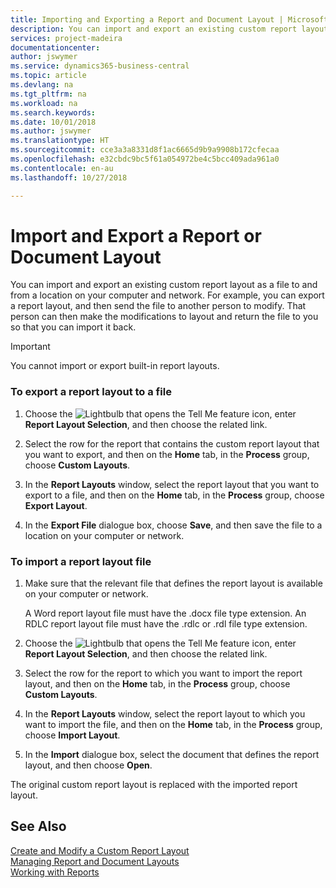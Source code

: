 ```yaml
---
title: Importing and Exporting a Report and Document Layout | Microsoft Docs
description: You can import and export an existing custom report layout as a file to and from a location on your computer and network.
services: project-madeira
documentationcenter: 
author: jswymer
ms.service: dynamics365-business-central
ms.topic: article
ms.devlang: na
ms.tgt_pltfrm: na
ms.workload: na
ms.search.keywords: 
ms.date: 10/01/2018
ms.author: jswymer
ms.translationtype: HT
ms.sourcegitcommit: cce3a3a8331d8f1ac6665d9b9a9908b172cfecaa
ms.openlocfilehash: e32cbdc9bc5f61a054972be4c5bcc409ada961a0
ms.contentlocale: en-au
ms.lasthandoff: 10/27/2018

---
```

# <a name="import-and-export-a-report-or-document-layout"></a>Import and Export a Report or Document Layout
You can import and export an existing custom report layout as a file to and from a location on your computer and network. For example, you can export a report layout, and then send the file to another person to modify. That person can then make the modifications to layout and return the file to you so that you can import it back.  
  
> [!IMPORTANT]  
>  You cannot import or export built-in report layouts.  
  
### <a name="to-export-a-report-layout-to-a-file"></a>To export a report layout to a file  
  
1.  Choose the ![Lightbulb that opens the Tell Me feature](media/ui-search/search_small.png "Tell me what you want to do") icon, enter **Report Layout Selection**, and then choose the related link.  
  
2.  Select the row for the report that contains the custom report layout that you want to export, and then on the **Home** tab, in the **Process** group, choose **Custom Layouts**.  
  
3.  In the **Report Layouts** window, select the report layout that you want to export to a file, and then on the **Home** tab, in the **Process** group, choose **Export Layout**.  
  
4.  In the **Export File** dialogue box, choose **Save**, and then save the file to a location on your computer or network.  
  
### <a name="to-import-a-report-layout-file"></a>To import a report layout file  
  
1.  Make sure that the relevant file that defines the report layout is available on your computer or network.  
  
     A Word report layout file must have the .docx file type extension. An RDLC report layout file must have the .rdlc or .rdl file type extension.  
  
2.  Choose the ![Lightbulb that opens the Tell Me feature](media/ui-search/search_small.png "Tell me what you want to do") icon, enter **Report Layout Selection**, and then choose the related link.  
  
3.  Select the row for the report to which you want to import the report layout, and then on the **Home** tab, in the **Process** group, choose **Custom Layouts**.  
  
4.  In the **Report Layouts** window, select the report layout to which you want to import the file, and then on the **Home** tab, in the **Process** group, choose **Import Layout**.  
  
5.  In the **Import** dialogue box, select the document that defines the report layout, and then choose **Open**.  
  
 The original custom report layout is replaced with the imported report layout.  
  
## <a name="see-also"></a>See Also  
 [Create and Modify a Custom Report Layout](ui-how-create-custom-report-layout.md)   
 [Managing Report and Document Layouts](ui-manage-report-layouts.md)  
 [Working with Reports](ui-work-report.md)    
